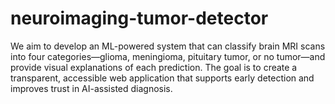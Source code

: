 # neuroimaging-tumor-detector
We aim to develop an ML-powered system that can classify brain MRI scans into four categories—glioma, meningioma, pituitary tumor, or no tumor—and provide visual explanations of each prediction. The goal is to create a transparent, accessible web application that supports early detection and improves trust in AI-assisted diagnosis.
